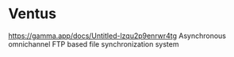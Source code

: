 # Ventus
https://gamma.app/docs/Untitled-lzqu2p9enrwr4tg
Asynchronous omnichannel FTP based file synchronization system
